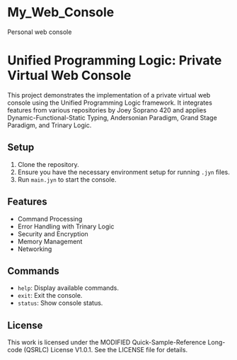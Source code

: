# My_Web_Console
Personal web console
# Unified Programming Logic: Private Virtual Web Console

This project demonstrates the implementation of a private virtual web console using the Unified Programming Logic framework. It integrates features from various repositories by Joey Soprano 420 and applies Dynamic-Functional-Static Typing, Andersonian Paradigm, Grand Stage Paradigm, and Trinary Logic.

## Setup

1. Clone the repository.
2. Ensure you have the necessary environment setup for running `.jyn` files.
3. Run `main.jyn` to start the console.

## Features

- Command Processing
- Error Handling with Trinary Logic
- Security and Encryption
- Memory Management
- Networking

## Commands

- `help`: Display available commands.
- `exit`: Exit the console.
- `status`: Show console status.

## License

This work is licensed under the MODIFIED Quick-Sample-Reference Long-code (QSRLC) License V1.0.1. See the LICENSE file for details.
